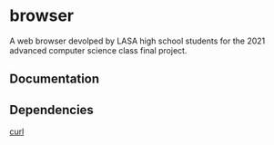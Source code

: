 # browser
A web browser devolped by LASA high school students for the 2021 advanced computer science class final project.
## Documentation

## Dependencies
[curl](https://github.com/curl/curl)
